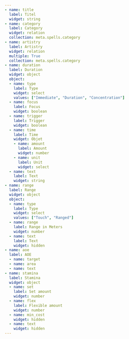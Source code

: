 ```yaml
---
- name: title
  label: Titel
  widget: string
- name: category
  label: Category
  widget: relation
  collection: meta.spells.category
- name: artistry
  label: Artistry
  widget: relation
  multiple: True
  collection: meta.spells.category
- name: duration
  label: Duration
  widget: object
  object:
  - name: type
    label: Type
    widget: select
    values: ["Immediate", "Duration", "Concentration"]
  - name: focus
    label: Focus
    widget: boolean
  - name: trigger
    label: Trigger
    widget: boolean
  - name: time
    label: Time
    widget: Objet
    - name: amount
      label: Amount
      widget: number
    - name: unit
      label: Unit
      widget: select
  - name: text
    label: Text
    widget: string
- name: range
  label: Range
  widget: object
  object:
  - name: type
    label: Type
    widget: select
    values: ["Touch", "Ranged"]
  - name: range
    label: Range in Meters
    widget: number
  - name: text
    label: Text
    widget: hidden
- name: aoe
  label: AOE
  - name: target
  - name: area
  - name: text
- name: stamina
  label: Stamina
  widget: object
  - name: set
    label: Set amount
    widget: number
  - name: flex
    label: Flexible amount
    widget: number
  - name: min_cost
    widget: hidden
  - name: text
    widget: hidden
---
```

